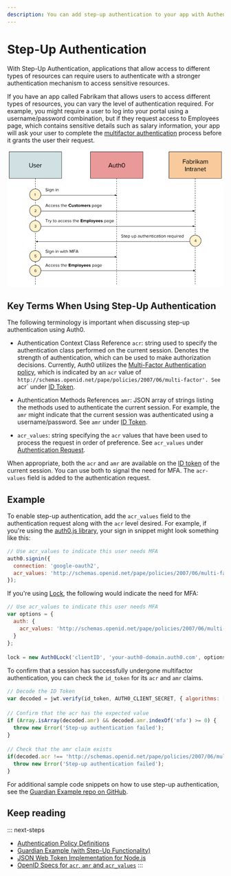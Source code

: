 ```yaml
---
description: You can add step-up authentication to your app with Authentication Context Class Reference
---
```

# Step-Up Authentication

With Step-Up Authentication, applications that allow access to different types of resources can require users to authenticate with a stronger authentication mechanism to access sensitive resources.

If you have an app called Fabrikam that allows users to access different types of resources, you can vary the level of authentication required. For example, you might require a user to log into your portal using a username/password combination, but if they request access to Employees page, which contains sensitive details such as salary information, your app will ask your user to complete the [multifactor authentication](/multifactor-authentication) process before it grants the user their request.

![](/media/articles/step-up-authentication/flow.png)

## Key Terms When Using Step-Up Authentication

The following terminology is important when discussing step-up authentication using Auth0.

* Authentication Context Class Reference `acr`: string used to specify the authentication class performed on the current session. Denotes the strength of authentication, which can be used to make authorization decisions. Currently, Auth0 utilizes the [Multi-Factor Authentication policy](http://schemas.openid.net/pape/policies/2007/06/multi-factor), which is indicated by an `acr` value of `http://schemas.openid.net/pape/policies/2007/06/multi-factor'. See `acr` under [ID Token](http://openid.net/specs/openid-connect-core-1_0.html#IDToken).

* Authentication Methods References `amr`: JSON array of strings listing the methods used to authenticate the current session. For example, the `amr` might indicate that the current session was authenticated using a username/password.  See `amr` under [ID Token](http://openid.net/specs/openid-connect-core-1_0.html#IDToken).

* `acr_values`: string specifying the `acr` values that have been used to process the request in order of preference. See `acr_values` under [Authentication Request](http://openid.net/specs/openid-connect-core-1_0.html#AuthorizationEndpoint).

When appropriate, both the `acr` and `amr` are available on the [ID token](/tokens/id-token) of the current session. You can use both to signal the need for MFA. The `acr-values` field is added to the authentication request.

## Example

To enable step-up authentication, add the `acr_values` field to the authentication request along with the `acr` level desired. For example, if you're using the [auth0.js library](/libraries/auth0js), your sign in snippet might look something like this:

```js
// Use acr_values to indicate this user needs MFA
auth0.signin({
  connection: 'google-oauth2',
  acr_values: 'http://schemas.openid.net/pape/policies/2007/06/multi-factor'
});
```

If you're using [Lock](/libraries/lock), the following would indicate the need for MFA:

```js
// Use acr_values to indicate this user needs MFA
var options = {
  auth: {
    acr_values: 'http://schemas.openid.net/pape/policies/2007/06/multi-factor'
  }
};

lock = new Auth0Lock('clientID', 'your-auth0-domain.auth0.com', options);
```

To confirm that a session has successfully undergone multifactor authentication, you can check the `id_token` for its `acr` and `amr` claims.

```js
// Decode the ID Token
var decoded = jwt.verify(id_token, AUTH0_CLIENT_SECRET, { algorithms: ['HS256'] });

// Confirm that the acr has the expected value
if (Array.isArray(decoded.amr) && decoded.amr.indexOf('mfa') >= 0) {
  throw new Error('Step-up authentication failed');
}

// Check that the amr claim exists
if(decoded.acr !== 'http://schemas.openid.net/pape/policies/2007/06/multi-factor'){
  throw new Error('Step-up authentication failed');
}
```

For additional sample code snippets on how to use step-up authentication, see the [Guardian Example repo on GitHub](https://github.com/auth0/guardian-example).

## Keep reading

::: next-steps
* [Authentication Policy Definitions](http://openid.net/specs/openid-provider-authentication-policy-extension-1_0.html#rfc.section.4)
* [Guardian Example (with Step-Up Functionality)](https://github.com/auth0/guardian-example)
* [JSON Web Token Implementation for Node.js](https://github.com/auth0/node-jsonwebtoken)
* [OpenID Specs for `acr`, `amr` and `acr_values`](http://openid.net/specs/openid-connect-core-1_0.html)
:::
